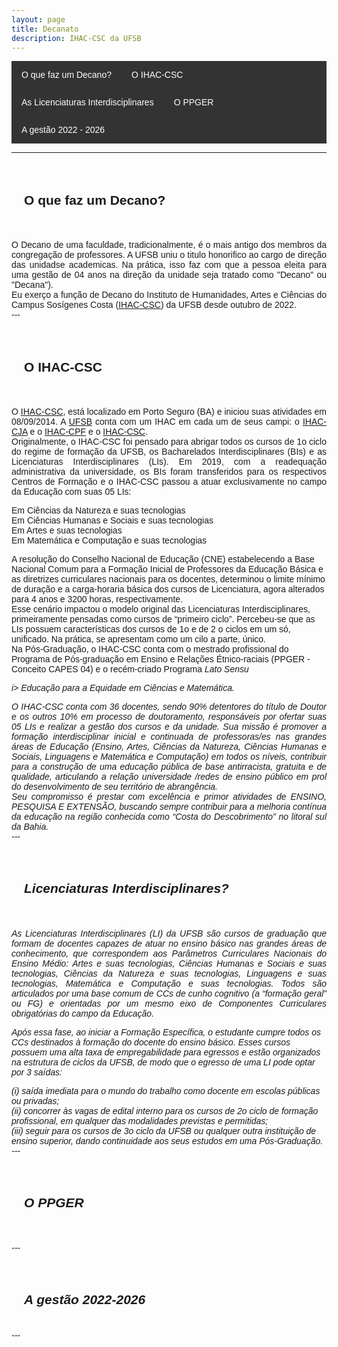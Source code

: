 ```yaml
---
layout: page
title: Decanato
description: IHAC-CSC da UFSB
---
```

<html lang="pt-BR">
<head>
    <meta charset="UTF-8">
    <meta name="viewport" content="width=device-width, initial-scale=1.0">
    <title>Menu de Navegação</title>
    <style>
        body {
            font-family: Arial, sans-serif;
        }
        .menu {
            background-color: #333;
            overflow: hidden;
        }
        .menu a {
            float: left;
            display: block;
            color: white;
            text-align: center;
            padding: 14px 16px;
            text-decoration: none;
        }
        .menu a:hover {
            background-color: #ddd;
            color: black;
        }
        .content {
            padding: 20px;
        }
    </style>
</head>
<body>

<div class="menu">
    <a href="#decano">O que faz um Decano?</a>
    <a href="#ihac">O IHAC-CSC</a>
    <a href="#lis">As Licenciaturas Interdisciplinares</a>
    <a href="#ppger">O PPGER</a>
    <a href="#gestao">A gestão 2022 - 2026</a>
</div>
<p>
<p>

---
<div class="content">
    <h2 id="decano">O que faz um Decano?</h2>
  </div>

<p>
<p style="text-align: justify;">
O Decano de uma faculdade, tradicionalmente, é o mais antigo dos membros da congregação de professores. A UFSB uniu o titulo honorifico  ao cargo de direção das unidadse academicas. Na prática, isso faz com que a pessoa eleita para uma gestão de 04 anos na direção da unidade seja tratado como "Decano" ou "Decana"). <br>
Eu exerço a função de Decano do Instituto de Humanidades, Artes e Ciências do Campus Sosígenes Costa (<a href="https://ufsb.edu.br/ihac-csc/">IHAC-CSC</a>) da UFSB desde outubro de 2022.<br />
---
<p>
<div class="content">
    <h2 id="ihac">O IHAC-CSC</h2>
  </div>
<p>
<p style="text-align: justify;">
O <a href="https://ufsb.edu.br/ihac-csc/">IHAC-CSC</a>, está localizado em Porto Seguro (BA) e iniciou suas atividades em 08/09/2014. A <a href="https://ufsb.edu.br/">UFSB</a> conta com um IHAC em cada um de seus campi: o <a href="https://ufsb.edu.br/ihac-cja/">IHAC-CJA</a> e o <a href="https://ufsb.edu.br/ihac-cpf/">IHAC-CPF</a> e o <a href="https://ufsb.edu.br/ihac-csc/">IHAC-CSC</a>.
<br />
Originalmente, o IHAC-CSC foi pensado para abrigar todos os cursos de 1o ciclo do regime de formação da UFSB, os Bacharelados Interdisciplinares (BIs) e  as Licenciaturas Interdisciplinares (LIs). Em 2019, com a readequação administrativa da universidade, os BIs foram transferidos para os respectivos Centros de Formação e o  IHAC-CSC passou a  atuar exclusivamente no campo da Educação com suas 05 LIs:<br />
<p>
Em Ciências da Natureza e suas tecnologias<br />
Em Ciências Humanas e Sociais e suas tecnologias<br />
Em Artes e suas tecnologias<br />
Em Matemática e Computação e suas tecnologias<br />
<p>
 A  resolução do Conselho Nacional de Educação (CNE) estabelecendo a Base Nacional Comum para a Formação Inicial de Professores da Educação Básica e as diretrizes curriculares nacionais para os docentes, determinou o limite mínimo de duração e a carga-horaria básica dos cursos de Licenciatura, agora alterados para 4 anos e 3200 horas, respectivamente. <br>
Esse cenário impactou o modelo original das Licenciaturas Interdisciplinares, primeiramente pensadas como cursos de “primeiro ciclo”. Percebeu-se que as LIs possuem  características dos cursos de 1o e de 2 o ciclos em um só, unificado. Na prática, se apresentam como um cilo a parte, único. <br>
Na Pós-Graduação, o IHAC-CSC conta com o mestrado profissional do Programa de Pós-graduação em Ensino e Relações Étnico-raciais (PPGER - Conceito CAPES 04) e o recém-criado Programa <i>Lato Sensu</p>i> Educação para a Equidade em Ciências e Matemática.
<br />
<p>
<p style="text-align: justify;">
O IHAC-CSC conta com 36 docentes, sendo 90% detentores do título de Doutor e os outros 10% em processo de doutoramento, responsáveis por ofertar suas 05 LIs e realizar a gestão dos cursos e da unidade. Sua missão é promover a formação interdisciplinar inicial e continuada de professoras/es nas grandes áreas de Educação (Ensino, Artes, Ciências da Natureza, Ciências Humanas e Sociais, Linguagens e Matemática e Computação) em todos os níveis, contribuir para a construção de uma educação pública de base antirracista, gratuita e de qualidade, articulando a relação universidade /redes de ensino público em prol do desenvolvimento de seu território de abrangência. <br>
Seu compromisso é prestar com excelência e primor atividades de ENSINO, PESQUISA E EXTENSÃO, buscando sempre contribuir para a melhoria contínua da educação na região conhecida como “Costa do Descobrimento” no litoral sul da Bahia.
<br>
---
<p>
<div class="content">
    <h2 id="lis">Licenciaturas Interdisciplinares?</h2>
  </div>
<p>
<p style="text-align: justify;">
As Licenciaturas Interdisciplinares (LI) da UFSB são cursos de graduação que formam de docentes capazes de atuar no ensino básico nas grandes áreas de conhecimento, que correspondem aos Parâmetros Curriculares Nacionais do Ensino Médio: Artes e suas tecnologias, Ciências Humanas e Sociais e suas tecnologias, Ciências da Natureza e suas tecnologias, Linguagens e suas tecnologias, Matemática e Computação e suas tecnologias. Todos são articulados por uma base comum de CCs de cunho cognitivo (a “formação geral” ou FG) e orientadas por um mesmo eixo de Componentes Curriculares obrigatórias do campo da Educação.<br />
<p>
Após essa fase, ao iniciar a Formação Específica, o estudante cumpre todos os CCs destinados à formação do docente do ensino básico. Esses cursos possuem uma alta taxa de empregabilidade para egressos e estão organizados na estrutura de ciclos da UFSB, de modo que o egresso de uma LI pode optar por 3 saídas:<br />
<p>
(i)	saída imediata para o mundo do trabalho como docente em escolas públicas ou privadas;<br />
(ii)	concorrer às vagas de edital interno para os cursos de 2o ciclo de formação profissional, em qualquer das modalidades previstas e permitidas;<br />
(iii)	seguir para os cursos de 3o ciclo da UFSB ou qualquer outra instituição de ensino superior, dando continuidade aos seus estudos em uma Pós-Graduação.<br />
---
<p>
<div class="content">
    <h2 id="ppger">O PPGER</h2>
  </div>
<p>
---

<div class="content">
    <h2 id="gestao">A gestão 2022-2026</h2>
  </div>
---
<p>
